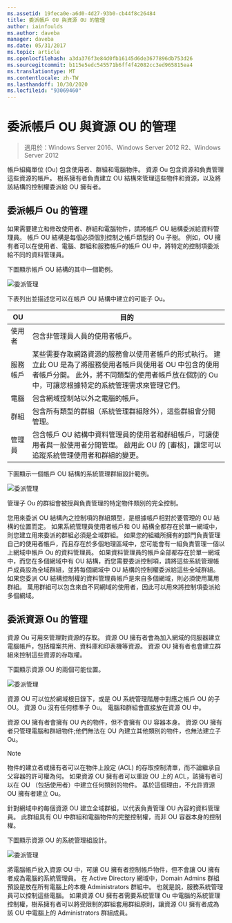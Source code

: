 ```yaml
---
ms.assetid: 19feca0e-a6d0-4d27-93b0-cb44f8c26484
title: 委派帳戶 OU 與資源 OU 的管理
author: iainfoulds
ms.author: daveba
manager: daveba
ms.date: 05/31/2017
ms.topic: article
ms.openlocfilehash: a3da376f3e84d0fb16145d6de3677896db753d26
ms.sourcegitcommit: b115e5edc545571b6ff4f42082cc3ed965815ea4
ms.translationtype: MT
ms.contentlocale: zh-TW
ms.lasthandoff: 10/30/2020
ms.locfileid: "93069460"
---
```

# <a name="delegating-administration-of-account-ous-and-resource-ous"></a>委派帳戶 OU 與資源 OU 的管理

>適用於：Windows Server 2016、Windows Server 2012 R2、Windows Server 2012

帳戶組織單位 (Ou) 包含使用者、群組和電腦物件。 資源 Ou 包含資源和負責管理這些資源的帳戶。 樹系擁有者負責建立 OU 結構來管理這些物件和資源，以及將該結構的控制權委派給 OU 擁有者。

## <a name="delegating-administration-of-account-ous"></a>委派帳戶 Ou 的管理
如果需要建立和修改使用者、群組和電腦物件，請將帳戶 OU 結構委派給資料管理員。 帳戶 OU 結構是每個必須個別控制之帳戶類型的 Ou 子樹。 例如，OU 擁有者可以在使用者、電腦、群組和服務帳戶的帳戶 OU 中，將特定的控制項委派給不同的資料管理員。

下圖顯示帳戶 OU 結構的其中一個範例。

![委派管理](media/Delegating-Administration-of-Account-OUs-and-Resource-OUs/66d38fbe-e8eb-42d7-abab-9526243bf6d9.gif)

下表列出並描述您可以在帳戶 OU 結構中建立的可能子 Ou。

|OU|目的|
|------|-----------|
|使用者|包含非管理員人員的使用者帳戶。|
|服務帳戶|某些需要存取網路資源的服務會以使用者帳戶的形式執行。 建立此 OU 是為了將服務使用者帳戶與使用者 OU 中包含的使用者帳戶分開。 此外，將不同類型的使用者帳戶放在個別的 Ou 中，可讓您根據特定的系統管理需求來管理它們。|
|電腦|包含網域控制站以外之電腦的帳戶。|
|群組|包含所有類型的群組（系統管理群組除外），這些群組會分開管理。|
|管理員|包含帳戶 OU 結構中資料管理員的使用者和群組帳戶，可讓使用者與一般使用者分開管理。 啟用此 OU 的 [審核]，讓您可以追蹤系統管理使用者和群組的變更。|

下圖顯示一個帳戶 OU 結構的系統管理群組設計範例。

![委派管理](media/Delegating-Administration-of-Account-OUs-and-Resource-OUs/be2cd2d2-6956-429c-a53a-369e6fe40b2b.gif)

管理子 Ou 的群組會被授與負責管理的特定物件類別的完全控制。

您用來委派 OU 結構內之控制項的群組類型，是根據帳戶相對於要管理的 OU 結構的位置而定。 如果系統管理員使用者帳戶和 OU 結構全都存在於單一網域中，則您建立用來委派的群組必須是全域群組。 如果您的組織所擁有的部門負責管理自己的使用者帳戶，而且存在於多個地理區域中，您可能會有一組負責管理一個以上網域中帳戶 Ou 的資料管理員。 如果資料管理員的帳戶全部都存在於單一網域中，而您在多個網域中有 OU 結構，而您需要委派控制項，請將這些系統管理帳戶成員設為全域群組，並將每個網域中 OU 結構的控制權委派給這些全域群組。 如果您委派 OU 結構控制權的資料管理員帳戶是來自多個網域，則必須使用萬用群組。 萬用群組可以包含來自不同網域的使用者，因此可以用來將控制項委派給多個網域。

## <a name="delegating-administration-of-resource-ous"></a>委派資源 Ou 的管理
資源 Ou 可用來管理對資源的存取。 資源 OU 擁有者會為加入網域的伺服器建立電腦帳戶，包括檔案共用、資料庫和印表機等資源。 資源 OU 擁有者也會建立群組來控制這些資源的存取權。

下圖顯示資源 OU 的兩個可能位置。

![委派管理](media/Delegating-Administration-of-Account-OUs-and-Resource-OUs/6667a5ce-34d6-48a9-9974-b823ba70e2af.gif)

資源 OU 可以位於網域根目錄下，或是 OU 系統管理階層中對應之帳戶 OU 的子 OU。 資源 Ou 沒有任何標準子 Ou。 電腦和群組會直接放在資源 OU 中。

資源 OU 擁有者會擁有 OU 內的物件，但不會擁有 OU 容器本身。 資源 OU 擁有者只管理電腦和群組物件;他們無法在 OU 內建立其他類別的物件，也無法建立子 Ou。

> [!NOTE]
> 物件的建立者或擁有者可以在物件上設定 (ACL) 的存取控制清單，而不論繼承自父容器的許可權為何。 如果資源 OU 擁有者可以重設 OU 上的 ACL，該擁有者可以在 OU （包括使用者）中建立任何類別的物件。 基於這個理由，不允許資源 OU 擁有者建立 Ou。

針對網域中的每個資源 OU 建立全域群組，以代表負責管理 OU 內容的資料管理員。 此群組具有 OU 中群組和電腦物件的完整控制權，而非 OU 容器本身的控制權。

下圖顯示資源 OU 的系統管理組設計。

![委派管理](media/Delegating-Administration-of-Account-OUs-and-Resource-OUs/8a3f7714-a3bf-43f7-b999-6070543248b0.gif)

將電腦帳戶放入資源 OU 中，可讓 OU 擁有者控制帳戶物件，但不會讓 OU 擁有者成為電腦的系統管理員。 在 Active Directory 網域中，Domain Admins 群組預設是放在所有電腦上的本機 Administrators 群組中。 也就是說，服務系統管理員可以控制這些電腦。 如果資源 OU 擁有者需要系統管理 Ou 中電腦的系統管理控制權，樹系擁有者可以將受限制的群組套用群組原則，讓資源 OU 擁有者成為該 OU 中電腦上的 Administrators 群組成員。



